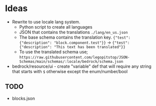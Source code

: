 # Ideas
- Rewrite to use locale lang system.
    - Python script to create all languages
    - JSON that contains the translations `./lang/en_us.json`
    - The base schema contains the translation key. `{"test": {"description": "block.component.test"}}` -> `{"test": {"description": "This text has been translated"}}`
    - To use the translated schema use; `https://raw.githubusercontent.com/legopitstop/JSON-Schemas/main/schemas/:locale/bedrock/schema.json`
- bedrock/resource/ui - create "variable" def that will require any string that starts with `$` otherwise except the enum/number/bool

## TODO
- blocks.json